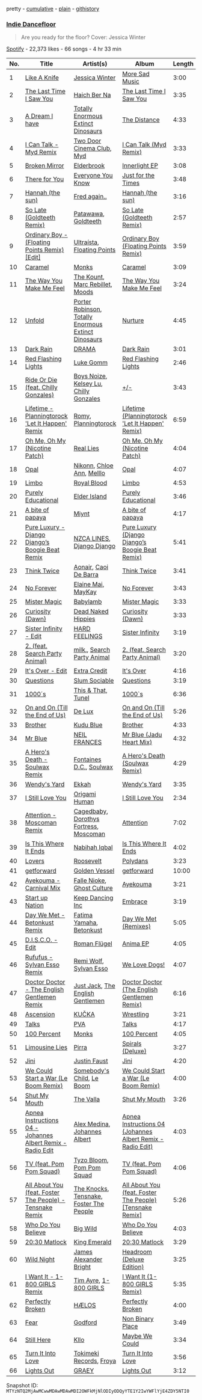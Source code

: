 pretty - [cumulative](/playlists/cumulative/37i9dQZF1DXadokOfeHaaj.md) - [plain](/playlists/plain/37i9dQZF1DXadokOfeHaaj) - [githistory](https://github.githistory.xyz/mackorone/spotify-playlist-archive/blob/main/playlists/plain/37i9dQZF1DXadokOfeHaaj)

### [Indie Dancefloor](https://open.spotify.com/playlist/37i9dQZF1DXadokOfeHaaj)

> Are you ready for the floor? Cover: Jessica Winter

[Spotify](https://open.spotify.com/user/spotify) - 22,373 likes - 66 songs - 4 hr 33 min

| No. | Title | Artist(s) | Album | Length |
|---|---|---|---|---|
| 1 | [Like A Knife](https://open.spotify.com/track/3KtIEskaAF8eojLEoy9SgN) | [Jessica Winter](https://open.spotify.com/artist/0gCYUYF1zfqZk5pG0e2ojy) | [More Sad Music](https://open.spotify.com/album/4rBkmbNkDyYQYxjcPxJeTU) | 3:00 |
| 2 | [The Last Time I Saw You](https://open.spotify.com/track/6gHcbKtydW4jO5scP8J0qn) | [Haich Ber Na](https://open.spotify.com/artist/5W4B7OYk43jiH6qLcZ66Qd) | [The Last Time I Saw You](https://open.spotify.com/album/1UoZtiW0YVLlCp3cbjUgg4) | 3:35 |
| 3 | [A Dream I have](https://open.spotify.com/track/4zEH0wmtKUm2T4vLmmJnBi) | [Totally Enormous Extinct Dinosaurs](https://open.spotify.com/artist/0g3NiCRhEv7M4SEDMrpItN) | [The Distance](https://open.spotify.com/album/2ePg95gGoOPRmUQYFLq0wy) | 4:33 |
| 4 | [I Can Talk \- Myd Remix](https://open.spotify.com/track/2R5N0kDxOKJl3HjxRrxhdl) | [Two Door Cinema Club](https://open.spotify.com/artist/536BYVgOnRky0xjsPT96zl), [Myd](https://open.spotify.com/artist/3QFiymmbJlVBPpnrOatEAk) | [I Can Talk \(Myd Remix\)](https://open.spotify.com/album/7uTq3a6VR9qZpmw4clwXen) | 3:33 |
| 5 | [Broken Mirror](https://open.spotify.com/track/44oPs8vjsT9v6Hjt50TvVh) | [Elderbrook](https://open.spotify.com/artist/2vf4pRsEY6LpL5tKmqWb64) | [Innerlight EP](https://open.spotify.com/album/2tg28FJC1DoNaE19f9FpY7) | 3:08 |
| 6 | [There for You](https://open.spotify.com/track/2Xk53t3TnNSqeSm2pXD6jv) | [Everyone You Know](https://open.spotify.com/artist/4UAnAM35NDxEWd5WXKv7jM) | [Just for the Times](https://open.spotify.com/album/751FUQcmvpQEinjZhTOLHH) | 3:48 |
| 7 | [Hannah \(the sun\)](https://open.spotify.com/track/3KffMs30iYfPNYI8epNj5a) | [Fred again..](https://open.spotify.com/artist/4oLeXFyACqeem2VImYeBFe) | [Hannah \(the sun\)](https://open.spotify.com/album/6eep2wtSbpdoAgJcRyublA) | 3:16 |
| 8 | [So Late \(Goldteeth Remix\)](https://open.spotify.com/track/5FXXRLw5EpDFRrPzAifM8t) | [Patawawa](https://open.spotify.com/artist/5D65DHzw4qysvKA2VJzOtC), [Goldteeth](https://open.spotify.com/artist/0npO8yNUPxsLaomZudHo8w) | [So Late \(Goldteeth Remix\)](https://open.spotify.com/album/6SVRd1EYyIbnGjojfjXY8K) | 2:57 |
| 9 | [Ordinary Boy \- \(Floating Points Remix\) \[Edit\]](https://open.spotify.com/track/4OSKgRRE1w2HVwc7roVFbz) | [Ultraísta](https://open.spotify.com/artist/2f88S1uYsEwP0n4x36wvG7), [Floating Points](https://open.spotify.com/artist/2AR42Ur9PcchQDtEdwkv4L) | [Ordinary Boy \(Floating Points Remix\)](https://open.spotify.com/album/0pxewF1XKjORMEIKwMPimk) | 3:59 |
| 10 | [Caramel](https://open.spotify.com/track/72EJgG1QY9Y1kU4T6Dqe8a) | [Monks](https://open.spotify.com/artist/1EESBfYnqZ9pylHg8n6lBP) | [Caramel](https://open.spotify.com/album/1rYaNphrfP2pefyeHorXuR) | 3:09 |
| 11 | [The Way You Make Me Feel](https://open.spotify.com/track/7iXA7a53fVKxPJFJvebJ8P) | [The Kount](https://open.spotify.com/artist/24OnVX6EYwtu7P3jpMenPY), [Marc Rebillet](https://open.spotify.com/artist/72udTJKu1pGovvS9aCYGMI), [Moods](https://open.spotify.com/artist/14uVJsPC4DByeuD0cq36ez) | [The Way You Make Me Feel](https://open.spotify.com/album/3YzSZa0NOzbojLGnhKohbk) | 3:24 |
| 12 | [Unfold](https://open.spotify.com/track/36kCSJg8ZBwiSCUECFKGUy) | [Porter Robinson](https://open.spotify.com/artist/3dz0NnIZhtKKeXZxLOxCam), [Totally Enormous Extinct Dinosaurs](https://open.spotify.com/artist/0g3NiCRhEv7M4SEDMrpItN) | [Nurture](https://open.spotify.com/album/4Hjqdhj5rh816i1dfcUEaM) | 4:45 |
| 13 | [Dark Rain](https://open.spotify.com/track/6nFeqs4DACn0ldbumEshsg) | [DRAMA](https://open.spotify.com/artist/7LvvNoUPwTZpgXDWBRrfHg) | [Dark Rain](https://open.spotify.com/album/0qAXFwj59i4PcQyyYMiPP5) | 3:01 |
| 14 | [Red Flashing Lights](https://open.spotify.com/track/7olPKz81JZoeIWZnSUkN8S) | [Luke Gomm](https://open.spotify.com/artist/5n1DsrQDgo9Dqav2BZUeuB) | [Red Flashing Lights](https://open.spotify.com/album/7ER0D6S1r91Ts0TCnZ8DhO) | 2:46 |
| 15 | [Ride Or Die \(feat\. Chilly Gonzales\)](https://open.spotify.com/track/1rP4GZ4eFK4W9c5QeFIn1Y) | [Boys Noize](https://open.spotify.com/artist/62k5LKMhymqlDNo2DWOvvv), [Kelsey Lu](https://open.spotify.com/artist/0fEfMW5bypHZ0A8eLnhwj5), [Chilly Gonzales](https://open.spotify.com/artist/0qudezVgvl4Chd9BgNFB83) | [+/\-](https://open.spotify.com/album/76360gDUYhTAsphjiXM9gA) | 3:43 |
| 16 | [Lifetime \- Planningtorock 'Let It Happen' Remix](https://open.spotify.com/track/6U9opnMMouhZdQaseeVQTq) | [Romy](https://open.spotify.com/artist/3X2DdnmoANw8Rg8luHyZQb), [Planningtorock](https://open.spotify.com/artist/7qHOphlWaJrfFa0BqpayDG) | [Lifetime \(Planningtorock 'Let It Happen' Remix\)](https://open.spotify.com/album/5s9bJNRbfFkJAlxmjJbexn) | 6:59 |
| 17 | [Oh Me, Oh My \(Nicotine Patch\)](https://open.spotify.com/track/5ChMHAcbkE4lv4wnoqBflX) | [Real Lies](https://open.spotify.com/artist/1jucBaHU995Lf7ViACscFu) | [Oh Me, Oh My \(Nicotine Patch\)](https://open.spotify.com/album/1ToXN4pZa9a16vHZNeGMzQ) | 4:04 |
| 18 | [Opal](https://open.spotify.com/track/5sJyL8UvFs6onfikqUjUqY) | [Nikonn](https://open.spotify.com/artist/1IUR872zLRlWXAfr7Uls4Q), [Chloe Ann](https://open.spotify.com/artist/1irwQnIWoD6cV6QTmN8zZ6), [Melllo](https://open.spotify.com/artist/78ks8w7ilnLHMKd3lLqNTc) | [Opal](https://open.spotify.com/album/5qCDHuUXdrQSWCjG8kkpo3) | 4:07 |
| 19 | [Limbo](https://open.spotify.com/track/5nUrlBwZiaPcCKpBM7iT1W) | [Royal Blood](https://open.spotify.com/artist/2S5hlvw4CMtMGswFtfdK15) | [Limbo](https://open.spotify.com/album/0xzwaeIpyKeCIPKxSyhxNE) | 4:53 |
| 20 | [Purely Educational](https://open.spotify.com/track/4Nl5xInMENlcWHcTFPB0Gh) | [Elder Island](https://open.spotify.com/artist/3EnbnmqrrvApHJs6FMvYik) | [Purely Educational](https://open.spotify.com/album/6nYkj7q80r8RzlY8nWNDt6) | 3:46 |
| 21 | [A bite of papaya](https://open.spotify.com/track/2jwKTqnvzrhj4b6Dhm07lW) | [Miynt](https://open.spotify.com/artist/4grFkvUAEj8IWdGDEJ2F4b) | [A bite of papaya](https://open.spotify.com/album/6qAd2bXuzauRuwzHYCHu3n) | 4:17 |
| 22 | [Pure Luxury \- Django Django’s Boogie Beat Remix](https://open.spotify.com/track/6XCJkVM7PTFZjoDXbFin8i) | [NZCA LINES](https://open.spotify.com/artist/1pmvcZaqyRJw8o6at71MJP), [Django Django](https://open.spotify.com/artist/2ARO60gI5do88ho6azmzab) | [Pure Luxury \(Django Django’s Boogie Beat Remix\)](https://open.spotify.com/album/1PfirXmrPwLNOiaZV1urpO) | 5:41 |
| 23 | [Think Twice](https://open.spotify.com/track/7xpSlt90FIiu0yl9q7ZZFx) | [Aonair](https://open.spotify.com/artist/6soC4hjokac6GbBiiJEQ57), [Caoi De Barra](https://open.spotify.com/artist/3uCUliGLxC72lpRordFyuH) | [Think Twice](https://open.spotify.com/album/07CD9VfwrsTglHLMQGohBT) | 3:41 |
| 24 | [No Forever](https://open.spotify.com/track/2VcKkrj7UKpUfep0RG9ZQV) | [Elaine Mai](https://open.spotify.com/artist/0wRHsCARScopB5WmbQzMcy), [MayKay](https://open.spotify.com/artist/3OalRjoYt3pFvLf8u37QFI) | [No Forever](https://open.spotify.com/album/4YRPQaPAFfgRXrB8maGWF3) | 3:43 |
| 25 | [Mister Magic](https://open.spotify.com/track/2EDdM9Cd6gDzGGejBqxpse) | [Babylamb](https://open.spotify.com/artist/2eO9bZ9xHCINHEtl8vJPC8) | [Mister Magic](https://open.spotify.com/album/6rdKSNASXtIfyMcfsc35JD) | 3:33 |
| 26 | [Curiosity \(Dawn\)](https://open.spotify.com/track/5LTx2spPrYmQp9ArW5LYMc) | [Dead Naked Hippies](https://open.spotify.com/artist/1YZNXPLpIO7jdHaGAVCwAL) | [Curiosity \(Dawn\)](https://open.spotify.com/album/5SCX0vSZ33bxGHZDDIC84Q) | 3:33 |
| 27 | [Sister Infinity \- Edit](https://open.spotify.com/track/2FmxpCtAKpL2VT7abM5Jeq) | [HARD FEELINGS](https://open.spotify.com/artist/62leN9NRMUgDfPzshm7K5L) | [Sister Infinity](https://open.spotify.com/album/1sDjnXH9RgKCRPi2tczLy7) | 3:19 |
| 28 | [2\. \(feat\. Search Party Animal\)](https://open.spotify.com/track/3lIGc9ugPh6E9LWnSmPH6Q) | [milk.](https://open.spotify.com/artist/2Sf3JoQvmbE3hi7hfwzofq), [Search Party Animal](https://open.spotify.com/artist/2SdChJVcsPBYIrFDsjc72Z) | [2\. \(feat\. Search Party Animal\)](https://open.spotify.com/album/2llVj3pdMaqG7RJLrka6NX) | 3:20 |
| 29 | [It's Over \- Edit](https://open.spotify.com/track/1RLeNp25m5qaGCtF97p5r1) | [Extra Credit](https://open.spotify.com/artist/0eBplsuM9uqqqXMjn2ZsoA) | [It's Over](https://open.spotify.com/album/0q9YXpClk2bSqJYgAryoQJ) | 4:16 |
| 30 | [Questions](https://open.spotify.com/track/37dmaWoFI8PEM0T7O0BCiP) | [Slum Sociable](https://open.spotify.com/artist/0J626PVezyRujeAfXAssnH) | [Questions](https://open.spotify.com/album/2IKzJwdIzDW8TOiHVf6J2H) | 3:19 |
| 31 | [1000´s](https://open.spotify.com/track/3DElMfmAXdWQqB8AMjvXMV) | [This & That](https://open.spotify.com/artist/66kf3vcvdUC9ew1GSb1VC6), [Tunel](https://open.spotify.com/artist/4uO6d2Bsmguh9jOOuS0QWD) | [1000\`s](https://open.spotify.com/album/2R6u6bIw881N5arKpqDl4y) | 6:36 |
| 32 | [On and On \(Till the End of Us\)](https://open.spotify.com/track/2ugQ6rCdoQ5TSF2JZvhzgl) | [De Lux](https://open.spotify.com/artist/6go0iwCisHtnyywarV5OEZ) | [On and On \(Till the End of Us\)](https://open.spotify.com/album/3TmABFDEL1pZ7e4xk0IwDB) | 5:26 |
| 33 | [Brother](https://open.spotify.com/track/7gfui7vTdV6Jo7c804DnKh) | [Kudu Blue](https://open.spotify.com/artist/2kYJ8VmL78aetgtGxQV0Z4) | [Brother](https://open.spotify.com/album/5qO8mU6qXhQUKMp4C5C62p) | 4:33 |
| 34 | [Mr Blue](https://open.spotify.com/track/2PFM2HeWNP1omytVmtq9PQ) | [NEIL FRANCES](https://open.spotify.com/artist/587PA35pRGL1JwQr6idJbb) | [Mr Blue \(Jadu Heart Mix\)](https://open.spotify.com/album/7m2SFt28E8jIawTtSBOW9F) | 4:32 |
| 35 | [A Hero's Death \- Soulwax Remix](https://open.spotify.com/track/0aTTn1Xb7rRH0TXkUx5OCJ) | [Fontaines D.C.](https://open.spotify.com/artist/3SXwqSqAoBz9WCI9PDQzY6), [Soulwax](https://open.spotify.com/artist/43mWhBXSflupNLuNjM5vff) | [A Hero's Death \(Soulwax Remix\)](https://open.spotify.com/album/6k5jA2u04coOGjgIgsQkU4) | 4:29 |
| 36 | [Wendy's Yard](https://open.spotify.com/track/50vGM1YiEN3aWv8zLsfqXF) | [Ekkah](https://open.spotify.com/artist/31UKSWpSUyiReoTEb39vHb) | [Wendy's Yard](https://open.spotify.com/album/2Wi2GBAUEzcwlq5pqnx2fk) | 3:35 |
| 37 | [I Still Love You](https://open.spotify.com/track/5ATro8iHnekyweon2xjf36) | [Origami Human](https://open.spotify.com/artist/6vOoZCnNiawjGeViOSoY1t) | [I Still Love You](https://open.spotify.com/album/2HOO0SKx71DqVJ5exvWTrY) | 2:34 |
| 38 | [Attention \- Moscoman Remix](https://open.spotify.com/track/0Sx8gyhFV4B7bnj8xh8kpt) | [Cagedbaby](https://open.spotify.com/artist/2sbZiktyjJtAAWs3LHeHzO), [Dorothys Fortress](https://open.spotify.com/artist/6VLxD1WKg1ykIzBC9nuDAN), [Moscoman](https://open.spotify.com/artist/44F8g3iM4NgU5cisocTlTQ) | [Attention](https://open.spotify.com/album/5dHNiXlC7nUK0KGvWymFqs) | 7:02 |
| 39 | [Is This Where It Ends](https://open.spotify.com/track/12R5ERZn0WzOR7wyv6cT3T) | [Nabihah Iqbal](https://open.spotify.com/artist/7pPOvwCq4bb2iObs8twDir) | [Is This Where It Ends](https://open.spotify.com/album/4hqkpfmYaKlX4sq2GLyVdq) | 4:02 |
| 40 | [Lovers](https://open.spotify.com/track/1D9ljonkp8XdH7xcS0cgqQ) | [Roosevelt](https://open.spotify.com/artist/4AQrqVz6BYwy29iMxcGtx7) | [Polydans](https://open.spotify.com/album/4jsQ9yGCEyEjjQzcsICK2U) | 3:23 |
| 41 | [getforward](https://open.spotify.com/track/1FT8VzkSDfH90Dc9XxjbEL) | [Golden Vessel](https://open.spotify.com/artist/6bJCrLZcvsBMzve04BmgwS) | [getforward](https://open.spotify.com/album/5j2DVBoeO3YeAPtz9Nyqlg) | 10:00 |
| 42 | [Ayekouma \- Carnival Mix](https://open.spotify.com/track/2YkGS0axOi2LaM9znNw2mj) | [Falle Nioke](https://open.spotify.com/artist/2WIUWjEtviW09sdJlb2G1J), [Ghost Culture](https://open.spotify.com/artist/4M6Kt4GVjpLYpygyNOHwdt) | [Ayekouma](https://open.spotify.com/album/0tMOdQ266QWcgfyj9og0jY) | 3:21 |
| 43 | [Start up Nation](https://open.spotify.com/track/32fXe6Ppdj45aop3hsqFtK) | [Keep Dancing Inc](https://open.spotify.com/artist/426htfG7DE5S3kgoVCCJUB) | [Embrace](https://open.spotify.com/album/0HdSPq0RQFpkJiEiYAdKGg) | 3:19 |
| 44 | [Day We Met \- Betonkust Remix](https://open.spotify.com/track/1VdeCgpIm4qRcSDvtIK5Jv) | [Fatima Yamaha](https://open.spotify.com/artist/7eZRt08LoDy0nfIS6OwyMP), [Betonkust](https://open.spotify.com/artist/0wtoN4C5b7fBp8GLT8DYXo) | [Day We Met \(Remixes\)](https://open.spotify.com/album/3tKegcGPlaRUk9bbaP7X75) | 5:05 |
| 45 | [D.I.S.C.O\. \- Edit](https://open.spotify.com/track/6tjYbiZ2wLgp33HMVxkJ9o) | [Roman Flügel](https://open.spotify.com/artist/2GvwZbDjH1DbQpodGKENDw) | [Anima EP](https://open.spotify.com/album/3z33qPqbX0yY8b3PcVgzxu) | 4:05 |
| 46 | [Rufufus \- Sylvan Esso Remix](https://open.spotify.com/track/6mS5UKJZo37hlMjru7qkfP) | [Remi Wolf](https://open.spotify.com/artist/0NB5HROxc8dDBXpkIi1v3d), [Sylvan Esso](https://open.spotify.com/artist/39vA9YljbnOApXKniLWBZv) | [We Love Dogs!](https://open.spotify.com/album/1Aus1dFkP2BSyzibCl0HA7) | 4:07 |
| 47 | [Doctor Doctor \- The English Gentlemen Remix](https://open.spotify.com/track/0ksagd1vULVKoXgpw9rPiL) | [Just Jack](https://open.spotify.com/artist/2KT0mSAPvd9PreXYCiVfVO), [The English Gentlemen](https://open.spotify.com/artist/1qhOgkoJKicmrmGa33mauL) | [Doctor Doctor \(The English Gentlemen Remix\)](https://open.spotify.com/album/26KMLMWDj5aX1WCNRm3ipz) | 6:16 |
| 48 | [Ascension](https://open.spotify.com/track/7yKodgnMF6dF737ahs1BHh) | [KUČKA](https://open.spotify.com/artist/6JcD2YKEhgimweLpUI0NEw) | [Wrestling](https://open.spotify.com/album/2jKzkqQ2Dkam6bKbzUuegq) | 3:21 |
| 49 | [Talks](https://open.spotify.com/track/1AmZK3O0XYSfY636qTahcW) | [PVA](https://open.spotify.com/artist/2d2ElnqC2cMPp7zcSyv3yG) | [Talks](https://open.spotify.com/album/74CRCBMGYhrTI6ZzX2ARxr) | 4:17 |
| 50 | [100 Percent](https://open.spotify.com/track/7Avn4DOfWIlZwUv1noXJnc) | [Monks](https://open.spotify.com/artist/1EESBfYnqZ9pylHg8n6lBP) | [100 Percent](https://open.spotify.com/album/7yKkTbhXXnpEXCYVAYiBEv) | 4:05 |
| 51 | [Limousine Lies](https://open.spotify.com/track/6knXoLZCEFx4i9yAIScw56) | [Pirra](https://open.spotify.com/artist/3wPGh0biziAGs3SlOkgZ5M) | [Spirals \(Deluxe\)](https://open.spotify.com/album/1LU6OfLGm0ex7YqWLphHFd) | 3:27 |
| 52 | [Jini](https://open.spotify.com/track/4Pmg2EBOWFZVvi3zFs3SC3) | [Justin Faust](https://open.spotify.com/artist/3txM1X4je9gqlxE9IKqVsl) | [Jini](https://open.spotify.com/album/2blDmIqLlzYOP6F2JRL0Ze) | 4:20 |
| 53 | [We Could Start a War \(Le Boom Remix\)](https://open.spotify.com/track/2YfiKA1LQqzNQSBbMzbYwT) | [Somebody's Child](https://open.spotify.com/artist/5b84ozqhKiJG9LN1IjVac1), [Le Boom](https://open.spotify.com/artist/7MyOyVdHb3cbI7fGZuG6gp) | [We Could Start a War \(Le Boom Remix\)](https://open.spotify.com/album/0Hz5pB74TFcO0QZDbRTZx6) | 4:00 |
| 54 | [Shut My Mouth](https://open.spotify.com/track/5cI4oDkASkMmaXxMVNzqKK) | [The Valla](https://open.spotify.com/artist/4YhQHwK37kKWxXGiNbCu1R) | [Shut My Mouth](https://open.spotify.com/album/0mTMooSBjeE2INrKU8AVqf) | 3:26 |
| 55 | [Apnea Instructions 04 \- Johannes Albert Remix \- Radio Edit](https://open.spotify.com/track/3q2pd6hTEvTGCanQnKEwaB) | [Alex Medina](https://open.spotify.com/artist/110rQdN8A00wYaqmUWi0q2), [Johannes Albert](https://open.spotify.com/artist/5FMcKm7A4LRwIJnkzuKZFt) | [Apnea Instructions 04 \(Johannes Albert Remix \- Radio Edit\)](https://open.spotify.com/album/1dXxYYkSS5QtwL83JavGmE) | 4:03 |
| 56 | [TV \(feat\. Pom Pom Squad\)](https://open.spotify.com/track/2dy5gd8IRckEx4iweoU6UR) | [Tyzo Bloom](https://open.spotify.com/artist/38fu1DhmEN33ALaBa7jGhI), [Pom Pom Squad](https://open.spotify.com/artist/1yhTALwId0bpL1U1XRT3Zs) | [TV \(feat\. Pom Pom Squad\)](https://open.spotify.com/album/52NRgpwnqxUH7IPZ2Qebuu) | 4:06 |
| 57 | [All About You \(feat\. Foster The People\) \- Tensnake Remix](https://open.spotify.com/track/1DeI7qWSf8BRIIOtcbEssN) | [The Knocks](https://open.spotify.com/artist/2x7EATekOPhFGRx3syMGEC), [Tensnake](https://open.spotify.com/artist/75nC6MXUalYZSOd7OfNkwq), [Foster The People](https://open.spotify.com/artist/7gP3bB2nilZXLfPHJhMdvc) | [All About You \(feat\. Foster The People\) \[Tensnake Remix\]](https://open.spotify.com/album/6Dwgd1sa4nYfzbW9eI7Vt6) | 5:26 |
| 58 | [Who Do You Believe](https://open.spotify.com/track/0H386Lr3iWsKyonoKcncT0) | [Big Wild](https://open.spotify.com/artist/0PxzGnCYBpSuaI49OR94cA) | [Who Do You Believe](https://open.spotify.com/album/1GcfbfpC3npBgo89qHKRcO) | 4:03 |
| 59 | [20:30 Matlock](https://open.spotify.com/track/2oaJGdFU48klcIlBgy0hu1) | [King Emerald](https://open.spotify.com/artist/3w2bgMhJPzzbHGYXCtBSA1) | [20:30 Matlock](https://open.spotify.com/album/5AZ5WrnrEmXndCQfgU9Uas) | 3:29 |
| 60 | [Wild Night](https://open.spotify.com/track/13gxt7JI2OH5vvJthc9vXH) | [James Alexander Bright](https://open.spotify.com/artist/3Es7r3RmlcHHXqHM723JLC) | [Headroom \(Deluxe Edition\)](https://open.spotify.com/album/5f0t2FvbugVNsbmfSEh1pi) | 3:25 |
| 61 | [I Want It \- 1\-800 GIRLS Remix](https://open.spotify.com/track/1IKXUhtnQEG3V4zy43WDK8) | [Tim Ayre](https://open.spotify.com/artist/5iDIPw4XISqyFqD817n4iL), [1\-800 GIRLS](https://open.spotify.com/artist/67yGrC4QoCSD0g7YMcGIgJ) | [I Want It \(1\-800 GIRLS Remix\)](https://open.spotify.com/album/62iVOIxD7QC5uNiUgT6zF7) | 5:35 |
| 62 | [Perfectly Broken](https://open.spotify.com/track/21RK93h8VJjBKaGgefZ1ro) | [HÆLOS](https://open.spotify.com/artist/132sZpCaM8ie6byAEcOcRs) | [Perfectly Broken](https://open.spotify.com/album/7yEPOcf4i368II6RXOGq5N) | 4:00 |
| 63 | [Fear](https://open.spotify.com/track/5yIK62xhc1PwxG83kObxZe) | [Godford](https://open.spotify.com/artist/4pUwtnbS6FdBniLp410AOu) | [Non Binary Place](https://open.spotify.com/album/2ZH8IpoBY4rSq3QB6Oez9u) | 3:49 |
| 64 | [Still Here](https://open.spotify.com/track/0ohx2z14GguzZPmd3Xn7Xy) | [Kllo](https://open.spotify.com/artist/0RDC2Krd2nmqseGx5C8PQz) | [Maybe We Could](https://open.spotify.com/album/3VtEYbEgLnLwJPml2lOYLi) | 3:34 |
| 65 | [Turn It Into Love](https://open.spotify.com/track/0NguAN1GjgnNFXqqu3V3LT) | [Tokimeki Records](https://open.spotify.com/artist/73vrL9RiKlSaQFo2izavC1), [Froya](https://open.spotify.com/artist/1NNTp69Arw8ikxNNlKe8JI) | [Turn It Into Love](https://open.spotify.com/album/1QsRm8LBLS07AwJzaNZa9v) | 3:56 |
| 66 | [Lights Out](https://open.spotify.com/track/3hzazse5o4NZA13isN8eMp) | [GRAEY](https://open.spotify.com/artist/7IWvzeznlyMEE1APQe9iFL) | [Lights Out](https://open.spotify.com/album/42vVIc93UsSgQKFrtsnoet) | 3:12 |

Snapshot ID: `MTYzNTQ2MjAwMCwwMDAwMDAwMDI2OWFkMjNlODIyODQyYTE1Y2IwYWFlYjE4ZDY5NTI0`
